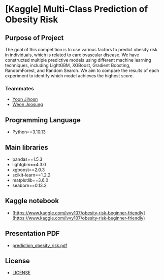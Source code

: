 # [Kaggle] Multi-Class Prediction of Obesity Risk

## Purpose of Project 
The goal of this competition is to use various factors to predict obesity risk in individuals, which is related to cardiovascular disease. 
We have constructed multiple predictive models using different machine learning techniques, including LightGBM, XGBoost, Gradient Boosting, RandomForest, and Random Search. We aim to compare the results of each experiment to identify which model achieves the highest score.

### Teammates
- [Yoon Jihoon](https://github.com/JiHoonYoon00)
- [Weon Joosung](https://github.com/jweon96)

## Programming Language
 - Python==3.10.13
  
## Main libraries
  - pandas==1.5.3
  - lightgbm==4.3.0
  - xgboost==2.0.3
  - scikit-learn==1.2.2
  - matplotlib==3.6.0
  - seaborn==0.13.2
    
## Kaggle notebook
- [https://www.kaggle.com/ivvy107/obesity-risk-beginner-friendly](https://www.kaggle.com/ivvy107/obesity-risk-beginner-friendly)
    

## Presentation PDF
- [prediction_obesity_risk.pdf](prediction_obesity_risk.pdf)

## License
- [LICENSE](LICENSE)
